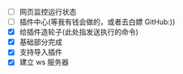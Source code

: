 -   [ ] 网页监控运行状态
-   [ ] 插件中心(等我有钱会做的，或者去白嫖 GitHub:))
-   [x] 给插件造轮子(此处指发送执行的命令)
-   [x] 基础部分完成
-   [x] 支持导入插件
-   [x] 建立 ws 服务器
